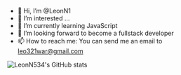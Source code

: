 - 👋 Hi, I’m @LeonN1
- 👀 I’m interested ...
- 🌱 I’m currently learning JavaScript
- 💞️ I’m looking forward to become a fullstack developer
- 📫 How to reach me: You can send me an email to leo321war@gmail.com

<!---
LeonN1/LeonN1 is a ✨ special ✨ repository because its `README.md` (this file) appears on your GitHub profile.
You can click the Preview link to take a look at your changes.
--->

![LeonN534's GitHub stats](https://github-readme-stats.vercel.app/api?username=LeonN534&show_icons=true&bg_color=2b2a33&text_color=e5e5e5&icon_color=d484f4&title_color=85bef7)

